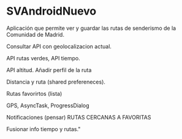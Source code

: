 # SVAndroidNuevo

Aplicación que permite ver y guardar las rutas de senderismo de la Comunidad de Madrid.

Consultar API con geolocalizacion actual.

API rutas verdes, API tiempo.

API altitud. Añadir perfil de la ruta

Distancia y ruta (shared prefereneces).

Rutas favorirtos (lista)

GPS, AsyncTask, ProgressDialog

Notificaciones (pensar) RUTAS CERCANAS A FAVORITAS

Fusionar info tiempo y rutas."
